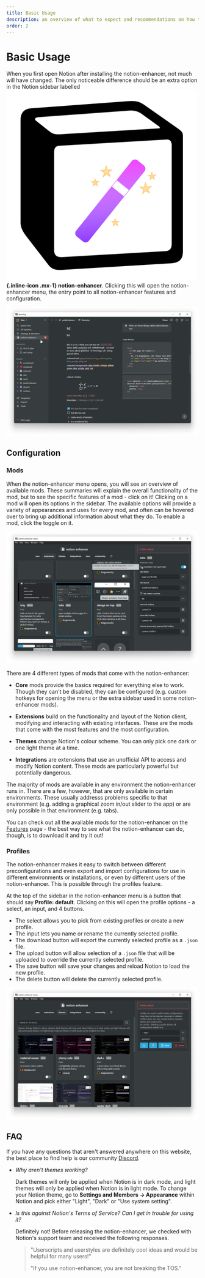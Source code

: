 ```yaml
---
title: Basic Usage
description: an overview of what to expect and recommendations on how to use the notion-enhancer
order: 2
---
```


# Basic Usage

When you first open Notion after installing the notion-enhancer,
not much will have changed. The only noticeable difference should
be an extra option in the Notion sidebar labelled
**![](../media/colour.svg){.inline-icon .mx-1} notion-enhancer**.
Clicking this will open the notion-enhancer menu, the entry point
to all notion-enhancer features and configuration.

![](../assets/first-open.png)

## Configuration

### Mods

When the notion-enhancer menu opens, you will see an overview of available
mods. These summaries will explain the overall functionality of the mod,
but to see the specific features of a mod - click on it! Clicking on a mod
will open its options in the sidebar. The available options will provide
a variety of appearances and uses for every mod, and often can be hovered
over to bring up additional information about what they do. To enable
a mod, click the toggle on it.

![](../assets/menu-options.png)

There are 4 different types of mods that come with the notion-enhancer:

- **Core** mods provide the basics required for everything else to work.
  Though they can't be disabled, they can be configured (e.g. custom hotkeys
  for opening the menu or the extra sidebar used in some notion-enhancer mods).

- **Extensions** build on the functionality and layout of the Notion client,
  modifying and interacting with existing interfaces. These are the mods that
  come with the most features and the most configuration.

- **Themes** change Notion's colour scheme. You can only pick one dark or one
  light theme at a time.

- **Integrations** are extensions that use an unofficial API to access and
  modify Notion content. These mods are particularly powerful but potentially
  dangerous.

The majority of mods are available in any environment the notion-enhancer runs in.
There are a few, however, that are only available in certain environments. These
usually addresss problems specific to that environment (e.g. adding a graphical
zoom in/out slider to the app) or are only possible in that environment (e.g. tabs).

You can check out all the available mods for the notion-enhancer on the
[Features](./features.md) page - the best way to see what the notion-enhancer can do,
though, is to download it and try it out!

### Profiles

The notion-enhancer makes it easy to switch between different preconfigurations
and even export and import configurations for use in different environments
or installations, or even by different users of the notion-enhancer.
This is possible through the profiles feature.

At the top of the sidebar in the notion-enhancer menu is a button that should say
**Profile: default**. Clicking on this will open the profile options - a select,
an input, and 4 buttons.

- The select allows you to pick from existing profiles or create a new profile.
- The input lets you name or rename the currently selected profile.
- The download button will export the currently selected profile as a `.json` file.
- The upload button will allow selection of a `.json` file that will be uploaded to override
  the currently selected profile.
- The save button will save your changes and reload Notion to load the new profile.
- The delete button will delete the currently selected profile.

![](../assets/menu-profiles.png)

## FAQ

If you have any questions that aren't answered anywhere on this website,
the best place to find help is our community [Discord](https://discord.gg/sFWPXtA).

- _Why aren't themes working?_

  Dark themes will only be applied when Notion is in dark mode,
  and light themes will only be applied when Notion is in light mode.
  To change your Notion theme, go to **Settings and Members → Appearance**
  within Notion and pick either "Light", "Dark" or "Use system setting".

- _Is this against Notion's Terms of Service? Can I get in trouble for using it?_

  Definitely not! Before releasing the notion-enhancer, we checked with Notion's
  support team and received the following responses.

  > "Userscripts and userstyles are definitely cool ideas and would be helpful for many users!"
  >
  > "If you use notion-enhancer, you are not breaking the TOS."
